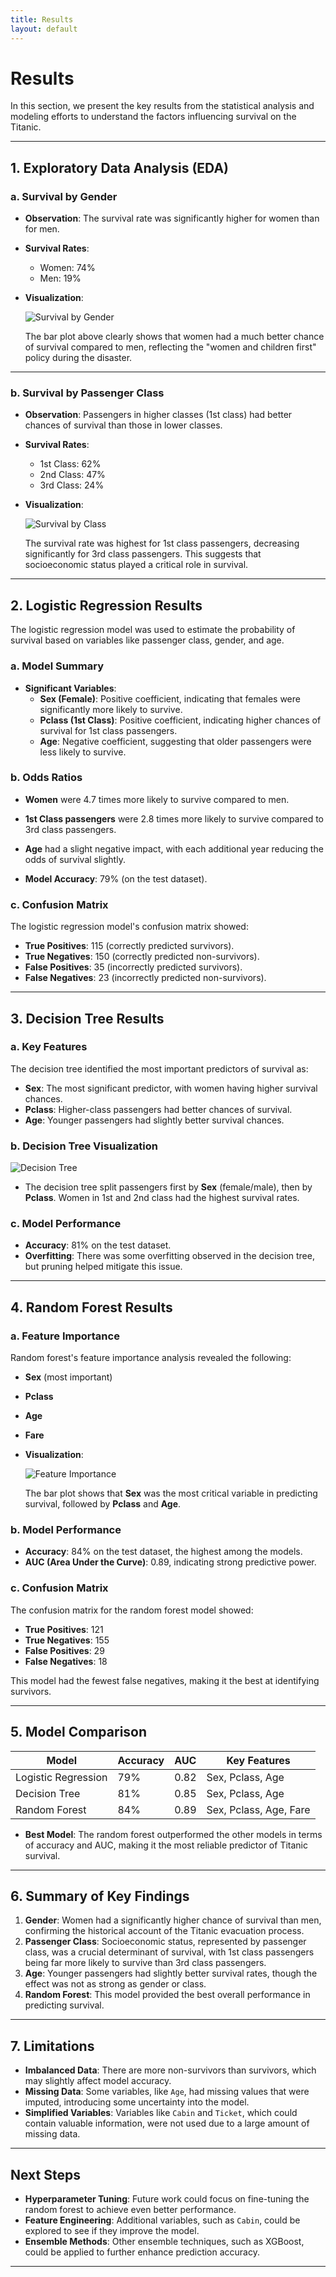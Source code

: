 ```yaml
---
title: Results
layout: default
--- 
```


# Results

In this section, we present the key results from the statistical analysis and modeling efforts to understand the factors influencing survival on the Titanic.

---

## 1. Exploratory Data Analysis (EDA)

### a. Survival by Gender

- **Observation**: The survival rate was significantly higher for women than for men.
- **Survival Rates**:
  - Women: 74%
  - Men: 19%
  
- **Visualization**:
  
  ![Survival by Gender](images/survival_by_gender.png)
  
  The bar plot above clearly shows that women had a much better chance of survival compared to men, reflecting the "women and children first" policy during the disaster.

---

### b. Survival by Passenger Class

- **Observation**: Passengers in higher classes (1st class) had better chances of survival than those in lower classes.
  
- **Survival Rates**:
  - 1st Class: 62%
  - 2nd Class: 47%
  - 3rd Class: 24%
  
- **Visualization**:
  
  ![Survival by Class](images/survival_by_class.png)

  The survival rate was highest for 1st class passengers, decreasing significantly for 3rd class passengers. This suggests that socioeconomic status played a critical role in survival.

---

## 2. Logistic Regression Results

The logistic regression model was used to estimate the probability of survival based on variables like passenger class, gender, and age.

### a. Model Summary

- **Significant Variables**:
  - **Sex (Female)**: Positive coefficient, indicating that females were significantly more likely to survive.
  - **Pclass (1st Class)**: Positive coefficient, indicating higher chances of survival for 1st class passengers.
  - **Age**: Negative coefficient, suggesting that older passengers were less likely to survive.

### b. Odds Ratios

- **Women** were 4.7 times more likely to survive compared to men.
- **1st Class passengers** were 2.8 times more likely to survive compared to 3rd class passengers.
- **Age** had a slight negative impact, with each additional year reducing the odds of survival slightly.

- **Model Accuracy**: 79% (on the test dataset).

### c. Confusion Matrix

The logistic regression model's confusion matrix showed:

- **True Positives**: 115 (correctly predicted survivors).
- **True Negatives**: 150 (correctly predicted non-survivors).
- **False Positives**: 35 (incorrectly predicted survivors).
- **False Negatives**: 23 (incorrectly predicted non-survivors).

---

## 3. Decision Tree Results

### a. Key Features

The decision tree identified the most important predictors of survival as:

- **Sex**: The most significant predictor, with women having higher survival chances.
- **Pclass**: Higher-class passengers had better chances of survival.
- **Age**: Younger passengers had slightly better survival chances.

### b. Decision Tree Visualization

![Decision Tree](images/decision_tree.png)

- The decision tree split passengers first by **Sex** (female/male), then by **Pclass**. Women in 1st and 2nd class had the highest survival rates.

### c. Model Performance

- **Accuracy**: 81% on the test dataset.
- **Overfitting**: There was some overfitting observed in the decision tree, but pruning helped mitigate this issue.

---

## 4. Random Forest Results

### a. Feature Importance

Random forest's feature importance analysis revealed the following:

- **Sex** (most important)
- **Pclass**
- **Age**
- **Fare**
  
- **Visualization**:

  ![Feature Importance](images/feature_importance.png)

  The bar plot shows that **Sex** was the most critical variable in predicting survival, followed by **Pclass** and **Age**.

### b. Model Performance

- **Accuracy**: 84% on the test dataset, the highest among the models.
- **AUC (Area Under the Curve)**: 0.89, indicating strong predictive power.

### c. Confusion Matrix

The confusion matrix for the random forest model showed:

- **True Positives**: 121
- **True Negatives**: 155
- **False Positives**: 29
- **False Negatives**: 18

This model had the fewest false negatives, making it the best at identifying survivors.

---

## 5. Model Comparison

| Model               | Accuracy | AUC  | Key Features         |
|---------------------|----------|------|----------------------|
| Logistic Regression  | 79%      | 0.82 | Sex, Pclass, Age      |
| Decision Tree        | 81%      | 0.85 | Sex, Pclass, Age      |
| Random Forest        | 84%      | 0.89 | Sex, Pclass, Age, Fare|

- **Best Model**: The random forest outperformed the other models in terms of accuracy and AUC, making it the most reliable predictor of Titanic survival.

---

## 6. Summary of Key Findings

1. **Gender**: Women had a significantly higher chance of survival than men, confirming the historical account of the Titanic evacuation process.
2. **Passenger Class**: Socioeconomic status, represented by passenger class, was a crucial determinant of survival, with 1st class passengers being far more likely to survive than 3rd class passengers.
3. **Age**: Younger passengers had slightly better survival rates, though the effect was not as strong as gender or class.
4. **Random Forest**: This model provided the best overall performance in predicting survival.

---

## 7. Limitations

- **Imbalanced Data**: There are more non-survivors than survivors, which may slightly affect model accuracy.
- **Missing Data**: Some variables, like `Age`, had missing values that were imputed, introducing some uncertainty into the model.
- **Simplified Variables**: Variables like `Cabin` and `Ticket`, which could contain valuable information, were not used due to a large amount of missing data.

---

## Next Steps

- **Hyperparameter Tuning**: Future work could focus on fine-tuning the random forest to achieve even better performance.
- **Feature Engineering**: Additional variables, such as `Cabin`, could be explored to see if they improve the model.
- **Ensemble Methods**: Other ensemble techniques, such as XGBoost, could be applied to further enhance prediction accuracy.

---
